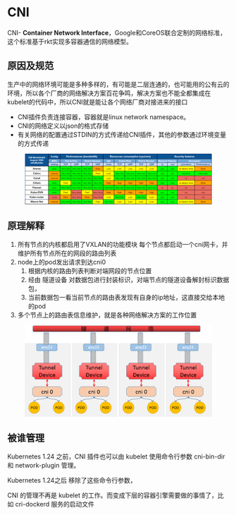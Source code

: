 # CNI

CNI- **Container Network Interface**，Google和CoreOS联合定制的网络标准，这个标准基于rkt实现多容器通信的网络模型。

## 原因及规范

生产中的网络环境可能是多种多样的，有可能是二层连通的，也可能用的公有云的环境，所以各个厂商的网络解决方案百花争鸣，解决方案也不能全都集成在kubelet的代码中，所以CNI就是能让各个网络厂商对接进来的接口

* CNI插件负责连接容器，容器就是linux network namespace。
* CNI的网络定义以json的格式存储
* 有关网络的配置通过STDIN的方式传递给CNI插件，其他的参数通过环境变量的方式传递

<figure><img src="../../../../.gitbook/assets/image (25).png" alt=""><figcaption></figcaption></figure>

## 原理解释&#x20;

1. 所有节点的内核都启用了VXLAN的功能模块 每个节点都启动一个cni网卡，并维护所有节点所在的网段的路由列表&#x20;
2. node上的pod发出请求到达cni0&#x20;
   1. 根据内核的路由列表判断对端网段的节点位置&#x20;
   2. 经由 隧道设备 对数据包进行封装标识，对端节点的隧道设备解封标识数据包，&#x20;
   3. 当前数据包一看当前节点的路由表发现有自身的ip地址，这直接交给本地的pod&#x20;
3. 多个节点上的路由表信息维护，就是各种网络解决方案的工作位置

<figure><img src="../../../../.gitbook/assets/image (32).png" alt=""><figcaption></figcaption></figure>

## 被谁管理

Kubernetes 1.24 之前，CNI 插件也可以由 kubelet 使用命令行参数 cni-bin-dir 和 network-plugin 管理。

Kubernetes 1.24之后 移除了这些命令行参数，

CNI 的管理不再是 kubelet 的工作。而变成下层的容器引擎需要做的事情了，比如 cri-dockerd 服务的启动文件
